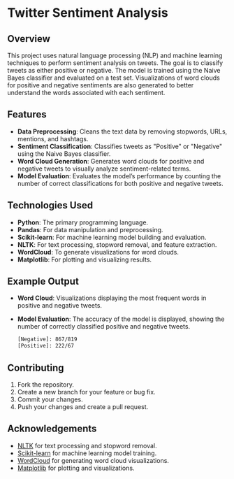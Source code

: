 # Twitter Sentiment Analysis

## Overview

This project uses natural language processing (NLP) and machine learning techniques to perform sentiment analysis on tweets. The goal is to classify tweets as either positive or negative. The model is trained using the Naive Bayes classifier and evaluated on a test set. Visualizations of word clouds for positive and negative sentiments are also generated to better understand the words associated with each sentiment.

## Features

- **Data Preprocessing**: Cleans the text data by removing stopwords, URLs, mentions, and hashtags.
- **Sentiment Classification**: Classifies tweets as "Positive" or "Negative" using the Naive Bayes classifier.
- **Word Cloud Generation**: Generates word clouds for positive and negative tweets to visually analyze sentiment-related terms.
- **Model Evaluation**: Evaluates the model’s performance by counting the number of correct classifications for both positive and negative tweets.

## Technologies Used

- **Python**: The primary programming language.
- **Pandas**: For data manipulation and preprocessing.
- **Scikit-learn**: For machine learning model building and evaluation.
- **NLTK**: For text processing, stopword removal, and feature extraction.
- **WordCloud**: To generate visualizations for word clouds.
- **Matplotlib**: For plotting and visualizing results.



## Example Output

- **Word Cloud**: Visualizations displaying the most frequent words in positive and negative tweets.
- **Model Evaluation**: The accuracy of the model is displayed, showing the number of correctly classified positive and negative tweets.

    ```bash
    [Negative]: 867/819
    [Positive]: 222/67
    ```

## Contributing

1. Fork the repository.
2. Create a new branch for your feature or bug fix.
3. Commit your changes.
4. Push your changes and create a pull request.

## Acknowledgements

- [NLTK](https://www.nltk.org/) for text processing and stopword removal.
- [Scikit-learn](https://scikit-learn.org/) for machine learning model training.
- [WordCloud](https://github.com/amueller/word_cloud) for generating word cloud visualizations.
- [Matplotlib](https://matplotlib.org/) for plotting and visualizations.
